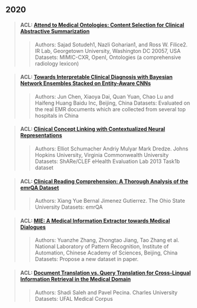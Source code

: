## 2020
>#### ACL: [Attend to Medical Ontologies: Content Selection for Clinical Abstractive Summarization](paper/AttendtoOntologies.pdf)
>
>> Authors: Sajad Sotudeh1, Nazli Goharian1, and Ross W. Filice2. IR Lab, Georgetown University, Washington DC 20057, USA
>> Datasets: MIMIC-CXR, OpenI, Ontologies (a comprehensive radiology lexicon)

>#### ACL: [Towards Interpretable Clinical Diagnosis with Bayesian Network Ensembles Stacked on Entity-Aware CNNs](paper/TowardsInterpretableClinical.pdf)
>
>> Authors: Jun Chen, Xiaoya Dai, Quan Yuan, Chao Lu and Haifeng Huang  Baidu Inc, Beijing, China
>> Datasets: Evaluated on the real EMR documents which are collected from several top hospitals in China

>#### ACL: [Clinical Concept Linking with Contextualized Neural Representations](paper/ClinicalConceptLinking.pdf)
>
>> Authors: Elliot Schumacher Andriy Mulyar Mark Dredze. Johns Hopkins University, Virginia Commonwealth University
>> Datasets: ShARe/CLEF eHealth Evaluation Lab 2013 Task1b dataset

>#### ACL: [Clinical Reading Comprehension: A Thorough Analysis of the emrQA Dataset](paper/ClinicalReadingComprehension.pdf)
>
>> Authors: Xiang Yue Bernal Jimenez Gutierrez. The Ohio State University
>> Datasets: emrQA

>#### ACL: [MIE: A Medical Information Extractor towards Medical Dialogues](paper/MIE.pdf)
>
>> Authors: Yuanzhe Zhang, Zhongtao Jiang, Tao Zhang et al. National Laboratory of Pattern Recognition, Institute of Automation, Chinese Academy of Sciences, Beijing, China
>> Datasets: Propose a new dataset in paper.

>#### ACL: [Document Translation vs. Query Translation for Cross-Lingual Information Retrieval in the Medical Domain](paper/Cross-LingualInformationRetrieval.pdf)
>
>> Authors: Shadi Saleh and Pavel Pecina. Charles University
>> Datasets: UFAL Medical Corpus
